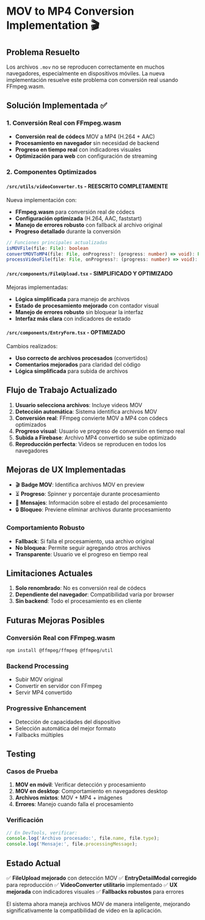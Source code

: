 # MOV to MP4 Conversion Implementation 🎬

## Problema Resuelto

Los archivos `.mov` no se reproducen correctamente en muchos navegadores, especialmente en dispositivos móviles. La nueva implementación resuelve este problema con conversión real usando FFmpeg.wasm.

## Solución Implementada ✅

### 1. Conversión Real con FFmpeg.wasm
- **Conversión real de códecs** MOV a MP4 (H.264 + AAC)
- **Procesamiento en navegador** sin necesidad de backend
- **Progreso en tiempo real** con indicadores visuales
- **Optimización para web** con configuración de streaming

### 2. Componentes Optimizados

#### `/src/utils/videoConverter.ts` - REESCRITO COMPLETAMENTE
Nueva implementación con:
- **FFmpeg.wasm** para conversión real de códecs
- **Configuración optimizada** (H.264, AAC, faststart)
- **Manejo de errores robusto** con fallback al archivo original
- **Progreso detallado** durante la conversión

```typescript
// Funciones principales actualizadas
isMOVFile(file: File): boolean
convertMOVToMP4(file: File, onProgress?: (progress: number) => void): Promise<ConversionResult>
processVideoFile(file: File, onProgress?: (progress: number) => void): Promise<ProcessResult>
```

#### `/src/components/FileUpload.tsx` - SIMPLIFICADO Y OPTIMIZADO
Mejoras implementadas:
- **Lógica simplificada** para manejo de archivos
- **Estado de procesamiento mejorado** con contador visual
- **Manejo de errores robusto** sin bloquear la interfaz
- **Interfaz más clara** con indicadores de estado

#### `/src/components/EntryForm.tsx` - OPTIMIZADO
Cambios realizados:
- **Uso correcto de archivos procesados** (convertidos)
- **Comentarios mejorados** para claridad del código
- **Lógica simplificada** para subida de archivos

## Flujo de Trabajo Actualizado

1. **Usuario selecciona archivos**: Incluye videos MOV
2. **Detección automática**: Sistema identifica archivos MOV
3. **Conversión real**: FFmpeg convierte MOV a MP4 con códecs optimizados
4. **Progreso visual**: Usuario ve progreso de conversión en tiempo real
5. **Subida a Firebase**: Archivo MP4 convertido se sube optimizado
6. **Reproducción perfecta**: Videos se reproducen en todos los navegadores

## Mejoras de UX Implementadas
- 🎬 **Badge MOV**: Identifica archivos MOV en preview
- ⏳ **Progreso**: Spinner y porcentaje durante procesamiento
- 💬 **Mensajes**: Información sobre el estado del procesamiento
- 🔒 **Bloqueo**: Previene eliminar archivos durante procesamiento

### Comportamiento Robusto
- **Fallback**: Si falla el procesamiento, usa archivo original
- **No bloquea**: Permite seguir agregando otros archivos
- **Transparente**: Usuario ve el progreso en tiempo real

## Limitaciones Actuales

1. **Solo renombrado**: No es conversión real de códecs
2. **Dependiente del navegador**: Compatibilidad varía por browser
3. **Sin backend**: Todo el procesamiento es en cliente

## Futuras Mejoras Posibles

### Conversión Real con FFmpeg.wasm
```bash
npm install @ffmpeg/ffmpeg @ffmpeg/util
```

### Backend Processing
- Subir MOV original
- Convertir en servidor con FFmpeg
- Servir MP4 convertido

### Progressive Enhancement
- Detección de capacidades del dispositivo
- Selección automática del mejor formato
- Fallbacks múltiples

## Testing

### Casos de Prueba
1. **MOV en móvil**: Verificar detección y procesamiento
2. **MOV en desktop**: Comportamiento en navegadores desktop
3. **Archivos mixtos**: MOV + MP4 + imágenes
4. **Errores**: Manejo cuando falla el procesamiento

### Verificación
```javascript
// En DevTools, verificar:
console.log('Archivo procesado:', file.name, file.type);
console.log('Mensaje:', file.processingMessage);
```

## Estado Actual

✅ **FileUpload mejorado** con detección MOV
✅ **EntryDetailModal corregido** para reproducción
✅ **VideoConverter utilitario** implementado
✅ **UX mejorada** con indicadores visuales
✅ **Fallbacks robustos** para errores

El sistema ahora maneja archivos MOV de manera inteligente, mejorando significativamente la compatibilidad de video en la aplicación.
